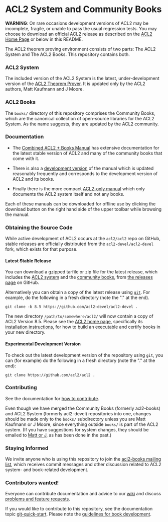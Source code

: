 ACL2 System and Community Books
===============================

**WARNING**: On rare occasions development versions of ACL2 may be
incomplete, fragile, or unable to pass the usual regression tests.  You
may choose to download an official ACL2 release as described on the
[ACL2 Home Page][ACL2] or below in this README.

The ACL2 theorem proving environment consists of two parts: The ACL2
System and The ACL2 Books.  This repository contains both.

### ACL2 System

The included version of the ACL2 System is the latest, under-development
version of the [ACL2 Theorem Prover][ACL2].  It is updated only by the
ACL2 authors, Matt Kaufmann and J Moore.

[ACL2]: http://www.cs.utexas.edu/users/moore/acl2 "ACL2 Home Page"

### ACL2 Books

The `books/` directory of this repository comprises the Community Books,
which are the canonical collection of open-source libraries for the ACL2
System.  As the name suggests, they are updated by the ACL2 community.

### Documentation

- The [Combined ACL2 + Books Manual][full-manual] has extensive
  documentation for the latest stable version of ACL2 and many of the
  community books that come with it.

- There is also a [development version][dev-manual] of the manual which
  is updated reasonably frequently and corresponds to the development
  version of ACL2 and its books.

- Finally there is the more compact [ACL2-only manual][base-manual]
  which only documents the ACL2 system itself and not any books.

Each of these manuals can be downloaded for offline use by clicking the
download button on the right hand side of the upper toolbar while
browsing the manual.

[base-manual]: http://www.cs.utexas.edu/users/moore/acl2/current/manual/index.html
[full-manual]: http://www.cs.utexas.edu/users/moore/acl2/current/combined-manual/index.html
[dev-manual]:  http://www.cs.utexas.edu/users/moore/acl2/manuals/latest/index.html

### Obtaining the Source Code

While active development of ACL2 occurs at the `acl2/acl2` repo on
GitHub, stable releases are officially distributed from the
`acl2-devel/acl2-devel` fork, which exists for that purpose.

#### Latest Stable Release

You can download a gzipped tarfile or zip file for the latest release,
which includes the [ACL2 system][ACL2] and the [community
books][community books], from [the releases page][releases] on GitHub.

Alternatively you can obtain a copy of the latest release using
[`git`][git].  For example, do the following in a fresh directory
(note the "." at the end).

```
git clone -b 8.5 https://github.com/acl2-devel/acl2-devel .
```

The new directory `/path/to/somewhere/acl2/` will now contain a copy of
ACL2 Version 8.5.  Please see the [ACL2 home page][ACL2], specifically
its [installation instructions][installation], for how to build an
executable and certify books in your new directory.

[ACL2]:            http://www.cs.utexas.edu/users/moore/acl2 "ACL2 Home Page"
[installation]:    http://www.cs.utexas.edu/users/moore/acl2/current/HTML/installation/installation.html
[releases]:        https://github.com/acl2-devel/acl2-devel/releases/
[git]:             http://git-scm.com
[community books]: http://www.cs.utexas.edu/users/moore/acl2/manuals/latest/index.html?topic=ACL2____COMMUNITY-BOOKS

#### Experimental Development Version

To check out the latest development version of the repository using
`git`, you can (for example) do the following in a fresh directory
(note the "." at the end):

```
git clone https://github.com/acl2/acl2 .
```

### Contributing

See the documentation for [how to contribute][git tips].

Even though we have merged the Community Books (formerly acl2-books) and
ACL2 System (formerly acl2-devel) repositories into one, changes should
be made only to the `books/` subdirectory unless you are Matt Kaufmann
or J Moore, since everything outside `books/` is part of the ACL2
system.  (If you have suggestions for system changes, they should be
emailed to [Matt or J](mailto:kaufmann@cs.utexas.edu), as has been done
in the past.)

[git tips]: http://www.cs.utexas.edu/users/moore/acl2/manuals/latest/index.html?topic=ACL2____GIT-QUICK-START

### Staying Informed

We invite anyone who is using this repository to join the [acl2-books
mailing list][acl2-books], which receives commit messages and other
discussion related to ACL2 system- and book-related development.

[acl2-books]: http://groups.google.com/group/acl2-books

### Contributors wanted!

Everyone can contribute documentation and advice to our [wiki] and
discuss [problems and feature requests][bugtracker].

If you would like to contribute to this repository, see the
documentation topic [git-quick-start].  Please note the [guidelines for
book development][books guidelines].

[git-quick-start]:  http://www.cs.utexas.edu/users/moore/acl2/manuals/latest/?topic=ACL2____GIT-QUICK-START
[wiki]:             https://github.com/acl2/acl2/wiki
[bugtracker]:       https://github.com/acl2/acl2/issues
[books guidelines]: https://github.com/acl2/acl2/wiki/Committing-code:-guidelines
